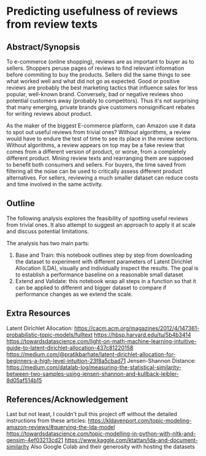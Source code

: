 # Predicting usefulness of reviews from review texts
## Abstract/Synopsis

To e-commerce (online shopping), reviews are as important to buyer as to sellers. Shoppers peruse pages of reviews to find relevant information before commiting to buy the products. Sellers did the same things to see what worked well and what did not go as expected. Good or positive reviews are probably the best marketing tactics that influence sales for less popular, well-known brand. Conversely, bad or negative reviews shoo potential customers away (probably to competitors). Thus it's not surprising that many emerging, private brands give customers nonsignificant rebates for writing reviews about product. 

As the maker of the biggest E-commerce platform, can Amazon use it data to spot out useful reviews from trivial ones? Without algorithms, a review would have to endure the test of time to see its place in the review sections. Without algorithms, a review appears on top may be a fake review that comes from a different version of product, or worse, from a completely different product. Mining review texts and rearranging them are supposed to benefit both consumers and sellers. For buyers, the time saved from filtering all the noise can be used to critically assess different product alternatives. For sellers, reviewing a much smaller dataset can reduce costs and time involved in the same activity.

## Outline

The following analysis explores the feasibility of spotting useful reviews from trivial ones. It also attempt to suggest an approach to apply it at scale and discuss potential limitations.

The analysis has two main parts:
1. Base and Train: this notebook outlines step by step from downloading the dataset to experiment with different parameters of Latent Dirichlet Allocation (LDA), visually and individually inspect the results. The goal is to establish a performance baseline on a reasonable small dataset
2. Extend and Validate: this notebook wrap all steps in a function so that it can be applied to different and bigger dataset to compare if performance changes as we extend the scale.

## Extra Resources
Latent Dirichlet Allocation:
https://cacm.acm.org/magazines/2012/4/147361-probabilistic-topic-models/fulltext
https://hbsp.harvard.edu/tu/5b4b3414
https://towardsdatascience.com/light-on-math-machine-learning-intuitive-guide-to-latent-dirichlet-allocation-437c81220158
https://medium.com/@pratikbarhate/latent-dirichlet-allocation-for-beginners-a-high-level-intuition-23f8a5cbad71
Jensen-Shannon Distance:
https://medium.com/datalab-log/measuring-the-statistical-similarity-between-two-samples-using-jensen-shannon-and-kullback-leibler-8d05af514b15

## References/Acknowledgement
Last but not least, I couldn't pull this project off without the detailed instructions from these articles:
https://kldavenport.com/topic-modeling-amazon-reviews/#querying-the-lda-model
https://towardsdatascience.com/topic-modelling-in-python-with-nltk-and-gensim-4ef03213cd21
https://www.kaggle.com/ktattan/lda-and-document-similarity
Also Google Colab and their generosity with hosting the datasets
